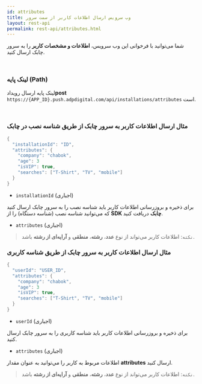 ```yaml
---
id: attributes
title: وب سرویس ارسال اطلاعات کاربر از سمت سرور
layout: rest-api
permalink: rest-api/attributes.html
---
```


شما می‌توانید با فرخوانی این وب‌ سرویس، **اطلاعات و مشخصات کاربر** را به سرور چابک ارسال کنید.

<Br>

### لینک پایه (Path)

لینک پایه ارسال رویداد**post** `https://{APP_ID}.push.adpdigital.com/api/installations/attributes`
  است. 


<Br>

### مثال ارسال اطلاعات کاربر به سرور چابک از طریق شناسه نصب در چابک 

```java
{
  "installationId": "ID",
  "attributes": {
    "company": "chabok",
    "age": 3
    "isVIP": true,
    "searches": ["T-Shirt", "TV", "mobile"]
  }
}
```

-  ``installationId`` (اجباری)

برای ذخیره و بروزرسانی اطلاعات کاربر باید شناسه نصب را به سرور چابک ارسال کنید که می‌توانید شناسه نصب (شناسه دستگاه) را از **SDK چابک** دریافت کنید. 

- ``attributes`` (اجباری)

>`نکته`: اطلاعات کاربر می‌تواند از نوع **عدد**، **رشته**، **منطقی** و **آرایه‌ای از رشته** باشد. 

### مثال ارسال اطلاعات کاربر به سرور چابک از طریق شناسه کاربری

```java
{
  "userId": "USER_ID",
  "attributes": {
    "company": "chabok",
    "age": 3
    "isVIP": true,
    "searches": ["T-Shirt", "TV", "mobile"]
  }
}
```

- ``userId`` (اجباری)

برای ذخیره و بروزرسانی اطلاعات کاربر باید شناسه کاربری را به سرور چابک ارسال کنید.

- ``attributes`` (اجباری)

اطلاعات مربوط به کاربر را مي‌توانید به عنوان مقدار **attributes** ارسال کنید.

>`نکته`: اطلاعات کاربر می‌تواند از نوع **عدد**، **رشته**، **منطقی** و **آرایه‌ای از رشته‌** باشد. 
